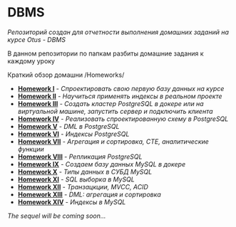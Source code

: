 # DBMS

*Репозиторий создан для отчетности выполнения домашних заданий на курсе Otus - DBMS*

В данном репозитории по папкам разбиты домашние задания к каждому уроку 

Краткий обзор домашни
/Homeworks/

* **[Homework I](/Homeworks%20/Homework%20I/README.md)** - *Спроектировать свою первую базу данных на курсе*
* **[Homework II](Homeworks%20/Homework%20II/README.md)** - *Научиться применять индексы в реальном проекте*
* **[Homework III](/Homeworks%20/Homework%20III/README.md)** - *Создать кластер PostgreSQL в докере или на виртуальной машине, запустить сервер и подключить клиента*
* **[Homework IV](/Homeworks%20/Homework%20IV/README.md)** - *Реализовать спроектированную схему в PostgreSQL*
* **[Homework V](/Homeworks%20/Homework%20V/README.md)** - *DML в PostgreSQL*
* **[Homework VI](/Homeworks%20/Homework%20VI/README.md)** - *Индексы PostgreSQL*
* **[Homework VII](/Homeworks%20/Homework%20VII/README.md)** - *Агрегация и сортировка, CTE, аналитические функции*
* **[Homework VIII](/Homeworks%20/Homework%20VIII/README.md)** - *Репликация PostgreSQL*
* **[Homework IX](/Homeworks%20/Homework%20IX/README.md)** - *Создаем базу данных MySQL в докере*
* **[Homework X](/Homeworks%20/Homework%20X/README.md)** - *Типы данных в СУБД MySQL*
* **[Homework XI](/Homeworks%20/Homework%20XI/README.md)** - *SQL выборка в MySQL*
* **[Homework XII](/Homeworks%20/Homework%20XII/README.md)** - *Транзацкции, MVCC, ACID*
* **[Homework XIII](/Homeworks%20/Homework%20XIII/README.md)** - *DML: агрегация и сортировка*
* **[Homework XIV](/Homeworks%20/Homework%20XIV/README.md)** - *Индексы в MySQL*

*The sequel will be coming soon...*
